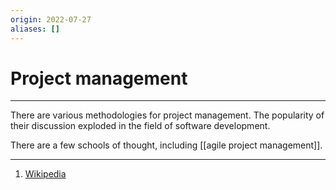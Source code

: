 ```yaml
---
origin: 2022-07-27
aliases: []
---
```

# Project management
---
There are various methodologies for project management. The popularity of their discussion exploded in the field of software development.

There are a few schools of thought, including [[agile project management]].

---
1. [Wikipedia](https://en.wikipedia.org/wiki/Software_development_process#Methodologies)
